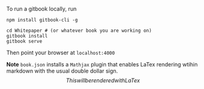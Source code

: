 To run a gitbook locally, run 

```
npm install gitbook-cli -g

cd Whitepaper # (or whatever book you are working on)
gitbook install
gitbook serve
```

Then point your browser at `localhost:4000`

**Note** `book.json` installs a `Mathjax` plugin that enables LaTex rendering wtihin markdown with the usual double dollar sign.
$$This will be rendered with LaTex$$
